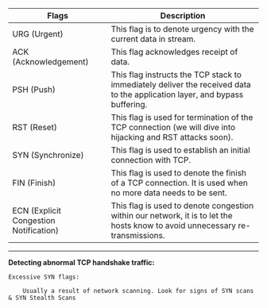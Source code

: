 

| Flags                                  | Description                                                                                                                   |
|----------------------------------------|-------------------------------------------------------------------------------------------------------------------------------|
| URG (Urgent)                           | This flag is to denote urgency with the current data in stream.                                                               |
| ACK (Acknowledgement)                  | This flag acknowledges receipt of data.                                                                                       |
| PSH (Push)                             | This flag instructs the TCP stack to immediately deliver the received data to the application layer, and bypass buffering.    |
| RST (Reset)                            | This flag is used for termination of the TCP connection (we will dive into hijacking and RST attacks soon).                   |
| SYN (Synchronize)                      | This flag is used to establish an initial connection with TCP.                                                                |
| FIN (Finish)                           | This flag is used to denote the finish of a TCP connection. It is used when no more data needs to be sent.                    |
| ECN (Explicit Congestion Notification) | This flag is used to denote congestion within our network, it is to let the hosts know to avoid unnecessary re-transmissions. |



-----------------------------------------



**Detecting abnormal TCP handshake traffic:** 


	Excessive SYN flags: 

		Usually a result of network scanning. Look for signs of SYN scans & SYN Stealth Scans 